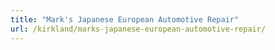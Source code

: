 ```yaml
---
title: "Mark's Japanese European Automotive Repair"
url: /kirkland/marks-japanese-european-automotive-repair/
---
```

